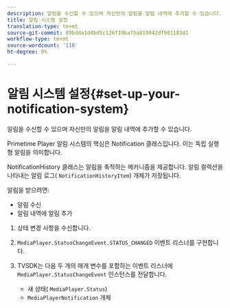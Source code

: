 ```yaml
---
description: 알림을 수신할 수 있으며 자신만의 알림을 알림 내역에 추가할 수 있습니다.
title: 알림 시스템 설정
translation-type: tm+mt
source-git-commit: 89bdda1d4bd5c126f19ba75a819942df901183d1
workflow-type: tm+mt
source-wordcount: '118'
ht-degree: 0%

---
```



# 알림 시스템 설정{#set-up-your-notification-system}

알림을 수신할 수 있으며 자신만의 알림을 알림 내역에 추가할 수 있습니다.

Primetime Player 알림 시스템의 핵심은 Notification 클래스입니다. 이는 독립 실행형 알림을 의미합니다.

NotificationHistory 클래스는 알림을 축적하는 메커니즘을 제공합니다. 알림 컬렉션을 나타내는 알림 로그( `NotificationHistoryItem`) 개체가 저장됩니다.

알림을 받으려면:

* 알림 수신
* 알림 내역에 알림 추가

1. 상태 변경 사항을 수신합니다.
1. `MediaPlayer.StatusChangeEvent.STATUS_CHANGED` 이벤트 리스너를 구현합니다.
1. TVSDK는 다음 두 개의 매개 변수를 포함하는 이벤트 리스너에 `MediaPlayer.StatusChangeEvent` 인스턴스를 전달합니다.

   * 새 상태( `MediaPlayer.Status`)
   * `MediaPlayerNotification` 개체


